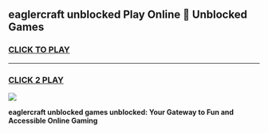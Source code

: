 
## eaglercraft unblocked Play Online 👋 Unblocked Games
<h3>
<a href="https://premium.freeplayer.one?title=eaglercraft_unblocked&ref=19F">CLICK TO PLAY</a></h3>
<hr>

<h3>
<a href="https://premium.freeplayer.one?title=eaglercraft_unblocked&ref=19F">CLICK 2 PLAY</a>
  
</h3>

<a href="https://premium.freeplayer.one?title=eaglercraft_unblocked&ref=19F"><img src="https://clearcache.store/games.png"></a>


**eaglercraft unblocked games unblocked: Your Gateway to Fun and Accessible Online Gaming**
